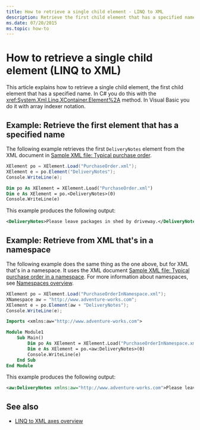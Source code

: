 ```yaml
---
title: How to retrieve a single child element - LINQ to XML
description: Retrieve the first child element that has a specified name. You can use XContainer.Element in C#, and array indexer notation in Visual Basic.
ms.date: 07/20/2015
ms.topic: how-to
---
```


# How to retrieve a single child element (LINQ to XML)

This article explains how to retrieve a single child element, the first child element that has a specified name. In C# you do this with the <xref:System.Xml.Linq.XContainer.Element%2A> method. In Visual Basic you do it with array indexer notation.

## Example: Retrieve the first element that has a specified name

The following example retrieves the first `DeliveryNotes` element from the XML document in [Sample XML file: Typical purchase order](sample-xml-file-typical-purchase-order.md).

```csharp
XElement po = XElement.Load("PurchaseOrder.xml");
XElement e = po.Element("DeliveryNotes");
Console.WriteLine(e);
```

```vb
Dim po As XElement = XElement.Load("PurchaseOrder.xml")
Dim e As XElement = po.<DeliveryNotes>(0)
Console.WriteLine(e)
```

This example produces the following output:

```xml
<DeliveryNotes>Please leave packages in shed by driveway.</DeliveryNotes>
```

## Example: Retrieve from XML that's in a namespace

The following example does the same thing as the one above, but for XML that's in a namespace. It uses the XML document [Sample XML file: Typical purchase order in a namespace](sample-xml-file-typical-purchase-order-namespace.md). For more information about namespaces, see [Namespaces overview](namespaces-overview.md).

```csharp
XElement po = XElement.Load("PurchaseOrderInNamespace.xml");
XNamespace aw = "http://www.adventure-works.com";
XElement e = po.Element(aw + "DeliveryNotes");
Console.WriteLine(e);
```

```vb
Imports <xmlns:aw="http://www.adventure-works.com">

Module Module1
    Sub Main()
        Dim po As XElement = XElement.Load("PurchaseOrderInNamespace.xml")
        Dim e As XElement = po.<aw:DeliveryNotes>(0)
        Console.WriteLine(e)
    End Sub
End Module
```

This example produces the following output:

```xml
<aw:DeliveryNotes xmlns:aw="http://www.adventure-works.com">Please leave packages in shed by driveway.</aw:DeliveryNotes>
```

## See also

- [LINQ to XML axes overview](linq-xml-axes-overview.md)
